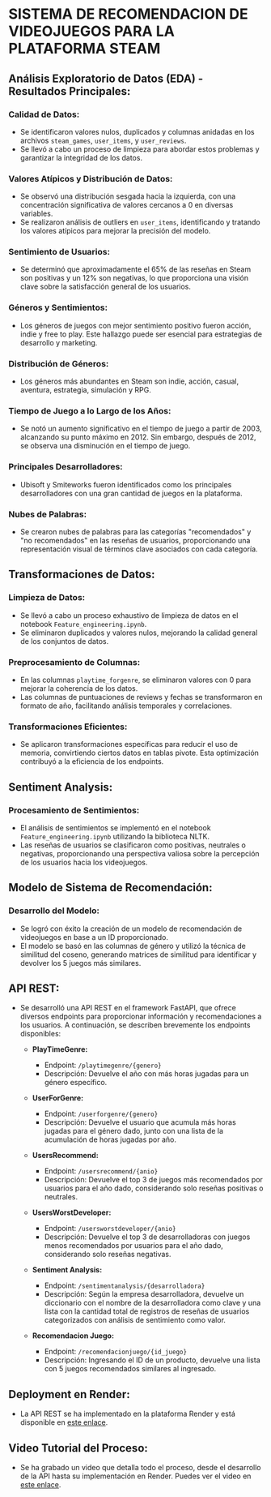 # SISTEMA DE RECOMENDACION DE VIDEOJUEGOS PARA LA PLATAFORMA STEAM
## Análisis Exploratorio de Datos (EDA) - Resultados Principales:

### Calidad de Datos:

- Se identificaron valores nulos, duplicados y columnas anidadas en los archivos `steam_games`, `user_items`, y `user_reviews`.
- Se llevó a cabo un proceso de limpieza para abordar estos problemas y garantizar la integridad de los datos.

### Valores Atípicos y Distribución de Datos:

- Se observó una distribución sesgada hacia la izquierda, con una concentración significativa de valores cercanos a 0 en diversas variables.
- Se realizaron análisis de outliers en `user_items`, identificando y tratando los valores atípicos para mejorar la precisión del modelo.

### Sentimiento de Usuarios:

- Se determinó que aproximadamente el 65% de las reseñas en Steam son positivas y un 12% son negativas, lo que proporciona una visión clave sobre la satisfacción general de los usuarios.

### Géneros y Sentimientos:

- Los géneros de juegos con mejor sentimiento positivo fueron acción, indie y free to play. Este hallazgo puede ser esencial para estrategias de desarrollo y marketing.

### Distribución de Géneros:

- Los géneros más abundantes en Steam son indie, acción, casual, aventura, estrategia, simulación y RPG.

### Tiempo de Juego a lo Largo de los Años:

- Se notó un aumento significativo en el tiempo de juego a partir de 2003, alcanzando su punto máximo en 2012. Sin embargo, después de 2012, se observa una disminución en el tiempo de juego.

### Principales Desarrolladores:

- Ubisoft y Smiteworks fueron identificados como los principales desarrolladores con una gran cantidad de juegos en la plataforma.

### Nubes de Palabras:

- Se crearon nubes de palabras para las categorías "recomendados" y "no recomendados" en las reseñas de usuarios, proporcionando una representación visual de términos clave asociados con cada categoría.

## Transformaciones de Datos:

### Limpieza de Datos:

- Se llevó a cabo un proceso exhaustivo de limpieza de datos en el notebook `Feature_engineering.ipynb`.
- Se eliminaron duplicados y valores nulos, mejorando la calidad general de los conjuntos de datos.

### Preprocesamiento de Columnas:

- En las columnas `playtime_forgenre`, se eliminaron valores con 0 para mejorar la coherencia de los datos.
- Las columnas de puntuaciones de reviews y fechas se transformaron en formato de año, facilitando análisis temporales y correlaciones.

### Transformaciones Eficientes:

- Se aplicaron transformaciones específicas para reducir el uso de memoria, convirtiendo ciertos datos en tablas pivote. Esta optimización contribuyó a la eficiencia de los endpoints.

## Sentiment Analysis:

### Procesamiento de Sentimientos:

- El análisis de sentimientos se implementó en el notebook `Feature_engineering.ipynb` utilizando la biblioteca NLTK.
- Las reseñas de usuarios se clasificaron como positivas, neutrales o negativas, proporcionando una perspectiva valiosa sobre la percepción de los usuarios hacia los videojuegos.

## Modelo de Sistema de Recomendación:

### Desarrollo del Modelo:

- Se logró con éxito la creación de un modelo de recomendación de videojuegos en base a un ID proporcionado.
- El modelo se basó en las columnas de género y utilizó la técnica de similitud del coseno, generando matrices de similitud para identificar y devolver los 5 juegos más similares.

## API REST:

- Se desarrolló una API REST en el framework FastAPI, que ofrece diversos endpoints para proporcionar información y recomendaciones a los usuarios. A continuación, se describen brevemente los endpoints disponibles:

  - **PlayTimeGenre:**
    - Endpoint: `/playtimegenre/{genero}`
    - Descripción: Devuelve el año con más horas jugadas para un género específico.

  - **UserForGenre:**
    - Endpoint: `/userforgenre/{genero}`
    - Descripción: Devuelve el usuario que acumula más horas jugadas para el género dado, junto con una lista de la acumulación de horas jugadas por año.

  - **UsersRecommend:**
    - Endpoint: `/usersrecommend/{anio}`
    - Descripción: Devuelve el top 3 de juegos más recomendados por usuarios para el año dado, considerando solo reseñas positivas o neutrales.

  - **UsersWorstDeveloper:**
    - Endpoint: `/usersworstdeveloper/{anio}`
    - Descripción: Devuelve el top 3 de desarrolladoras con juegos menos recomendados por usuarios para el año dado, considerando solo reseñas negativas.

  - **Sentiment Analysis:**
    - Endpoint: `/sentimentanalysis/{desarrolladora}`
    - Descripción: Según la empresa desarrolladora, devuelve un diccionario con el nombre de la desarrolladora como clave y una lista con la cantidad total de registros de reseñas de usuarios categorizados con análisis de sentimiento como valor.

  - **Recomendacion Juego:**
    - Endpoint: `/recomendacionjuego/{id_juego}`
    - Descripción: Ingresando el ID de un producto, devuelve una lista con 5 juegos recomendados similares al ingresado.

## Deployment en Render:

- La API REST se ha implementado en la plataforma Render y está disponible en [este enlace](https://soyhenrymlops.onrender.com/).

## Video Tutorial del Proceso:

- Se ha grabado un video que detalla todo el proceso, desde el desarrollo de la API hasta su implementación en Render. Puedes ver el video en [este enlace](https://youtu.be/hRcgjhE19oY).
